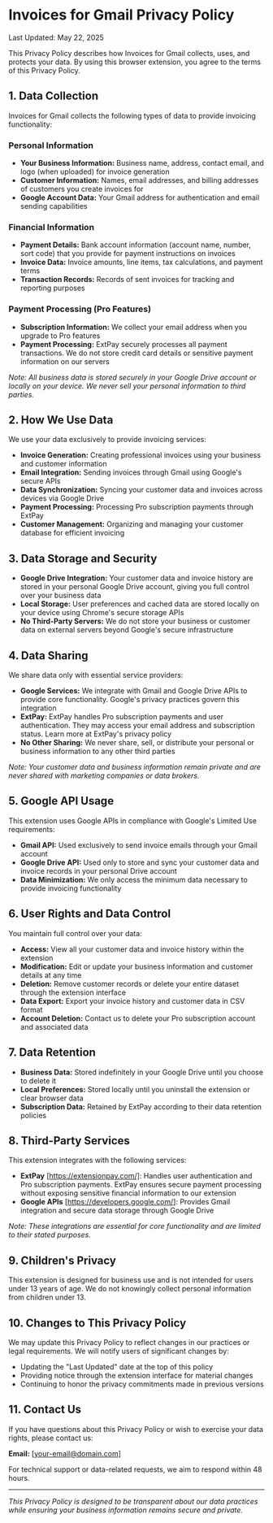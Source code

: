 # Invoices for Gmail Privacy Policy

Last Updated: May 22, 2025

This Privacy Policy describes how Invoices for Gmail collects, uses, and protects your data. By using this browser extension, you agree to the terms of this Privacy Policy.

## 1. Data Collection

Invoices for Gmail collects the following types of data to provide invoicing functionality:

### Personal Information
- **Your Business Information:** Business name, address, contact email, and logo (when uploaded) for invoice generation
- **Customer Information:** Names, email addresses, and billing addresses of customers you create invoices for
- **Google Account Data:** Your Gmail address for authentication and email sending capabilities

### Financial Information
- **Payment Details:** Bank account information (account name, number, sort code) that you provide for payment instructions on invoices
- **Invoice Data:** Invoice amounts, line items, tax calculations, and payment terms
- **Transaction Records:** Records of sent invoices for tracking and reporting purposes

### Payment Processing (Pro Features)
- **Subscription Information:** We collect your email address when you upgrade to Pro features
- **Payment Processing:** ExtPay securely processes all payment transactions. We do not store credit card details or sensitive payment information on our servers

*Note: All business data is stored securely in your Google Drive account or locally on your device. We never sell your personal information to third parties.*

## 2. How We Use Data

We use your data exclusively to provide invoicing services:

- **Invoice Generation:** Creating professional invoices using your business and customer information
- **Email Integration:** Sending invoices through Gmail using Google's secure APIs
- **Data Synchronization:** Syncing your customer data and invoices across devices via Google Drive
- **Payment Processing:** Processing Pro subscription payments through ExtPay
- **Customer Management:** Organizing and managing your customer database for efficient invoicing

## 3. Data Storage and Security

- **Google Drive Integration:** Your customer data and invoice history are stored in your personal Google Drive account, giving you full control over your business data
- **Local Storage:** User preferences and cached data are stored locally on your device using Chrome's secure storage APIs
- **No Third-Party Servers:** We do not store your business or customer data on external servers beyond Google's secure infrastructure

## 4. Data Sharing

We share data only with essential service providers:

- **Google Services:** We integrate with Gmail and Google Drive APIs to provide core functionality. Google's privacy practices govern this integration
- **ExtPay:** ExtPay handles Pro subscription payments and user authentication. They may access your email address and subscription status. Learn more at ExtPay's privacy policy
- **No Other Sharing:** We never share, sell, or distribute your personal or business information to any other third parties

*Note: Your customer data and business information remain private and are never shared with marketing companies or data brokers.*

## 5. Google API Usage

This extension uses Google APIs in compliance with Google's Limited Use requirements:

- **Gmail API:** Used exclusively to send invoice emails through your Gmail account
- **Google Drive API:** Used only to store and sync your customer data and invoice records in your personal Drive account
- **Data Minimization:** We only access the minimum data necessary to provide invoicing functionality

## 6. User Rights and Data Control

You maintain full control over your data:

- **Access:** View all your customer data and invoice history within the extension
- **Modification:** Edit or update your business information and customer details at any time
- **Deletion:** Remove customer records or delete your entire dataset through the extension interface
- **Data Export:** Export your invoice history and customer data in CSV format
- **Account Deletion:** Contact us to delete your Pro subscription account and associated data

## 7. Data Retention

- **Business Data:** Stored indefinitely in your Google Drive until you choose to delete it
- **Local Preferences:** Stored locally until you uninstall the extension or clear browser data
- **Subscription Data:** Retained by ExtPay according to their data retention policies

## 8. Third-Party Services

This extension integrates with the following services:

- **ExtPay** [https://extensionpay.com/]: Handles user authentication and Pro subscription payments. ExtPay ensures secure payment processing without exposing sensitive financial information to our extension
- **Google APIs** [https://developers.google.com/]: Provides Gmail integration and secure data storage through Google Drive

*Note: These integrations are essential for core functionality and are limited to their stated purposes.*

## 9. Children's Privacy

This extension is designed for business use and is not intended for users under 13 years of age. We do not knowingly collect personal information from children under 13.

## 10. Changes to This Privacy Policy

We may update this Privacy Policy to reflect changes in our practices or legal requirements. We will notify users of significant changes by:

- Updating the "Last Updated" date at the top of this policy
- Providing notice through the extension interface for material changes
- Continuing to honor the privacy commitments made in previous versions

## 11. Contact Us

If you have questions about this Privacy Policy or wish to exercise your data rights, please contact us:

**Email:** [your-email@domain.com]

For technical support or data-related requests, we aim to respond within 48 hours.

---

*This Privacy Policy is designed to be transparent about our data practices while ensuring your business information remains secure and private.*
